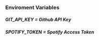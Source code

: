 ### Enviroment Variables

##### GIT_API_KEY = Github API Key
##### SPOTIFY_TOKEN = Spotify Access Token